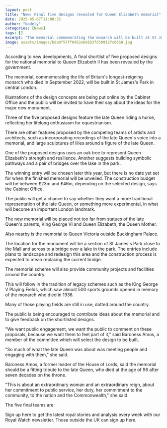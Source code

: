 ```yaml
---
layout: post
title: "New: Final five designs revealed for Queen Elizabeth memorial"
date: 2025-05-07T11:00:32
author: "badely"
categories: [News]
tags: []
excerpt: "The memorial commemorating the monarch will be built at St James's Park in central London."
image: assets/images/b8a0f97ff0452eb66b3fd50912fc0660.jpg
---
```


According to new developments, A final shortlist of five proposed designs for the national memorial to Queen Elizabeth II has been revealed by the government.

The memorial, commemorating the life of Britain's longest-reigning monarch who died in September 2022, will be built in St James's Park in central London.

Illustrations of the design concepts are being put online by the Cabinet Office and the public will be invited to have their say about the ideas for the major new monument.

Three of the five proposed designs feature the late Queen riding a horse, reflecting her lifelong enthusiasm for equestrianism.

There are other features proposed by the competing teams of artists and architects, such as incorporating recordings of the late Queen's voice into a memorial, and large sculptures of lilies around a figure of the late Queen.

One of the proposed designs uses an oak tree to represent Queen Elizabeth's strength and resilience. Another suggests building symbolic pathways and a pair of bridges over the lake in the park.

The winning entry will be chosen later this year, but there is no date yet set for when the finished memorial will be unveiled. The construction budget will be between £23m and £46m, depending on the selected design, says the Cabinet Office.

The public will get a chance to say whether they want a more traditional representation of the late Queen, or something more experimental, in what will become an important London landmark.

The new memorial will be placed not too far from statues of the late Queen's parents, King George VI and Queen Elizabeth, the Queen Mother. 

Also nearby is the memorial to Queen Victoria outside Buckingham Palace.

The location for the monument will be a section of St James's Park close to the Mall and across to a bridge over a lake in the park. The entries include plans to landscape and redesign this area and the construction process is expected to mean replacing the current bridge.

The memorial scheme will also provide community projects and facilities around the country. 

This will follow in the tradition of legacy schemes such as the King George V Playing Fields, which saw almost 500 sports grounds opened in memory of the monarch who died in 1936. 

Many of those playing fields are still in use, dotted around the country.

The public is being encouraged to contribute ideas about the memorial and to give feedback on the shortlisted designs.

"We want public engagement, we want the public to comment on these proposals, because we want them to feel part of it," said Baroness Amos, a member of the committee which will select the design to be built.

"So much of what the late Queen was about was meeting people and engaging with them," she said.

Baroness Amos, a former leader of the House of Lords, said the memorial should be a fitting tribute to the late Queen, who died at the age of 96 after seven decades on the throne.

"This is about an extraordinary woman and an extraordinary reign, about her commitment to public service, her duty, her commitment to the community, to the nation and the Commonwealth," she said.

The five final teams are: 

Sign up here to get the latest royal stories and analysis every week with our Royal Watch newsletter. Those outside the UK can sign up here.

